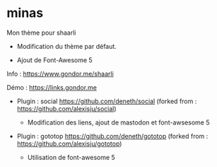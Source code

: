 # minas

Mon thème pour shaarli

-   Modification du thème par défaut.
    
-   Ajout de Font-Awesome 5

Info : https://www.gondor.me/shaarli

Démo : https://links.gondor.me


 - Plugin : social https://github.com/deneth/social (forked from : https://github.com/alexisju/social)

   - Modification des liens, ajout de mastodon et font-awsesome 5

 - Plugin : gototop https://github.com/deneth/gototop (forked from : https://github.com/alexisju/gototop)

   - Utilisation de font-awesome 5

